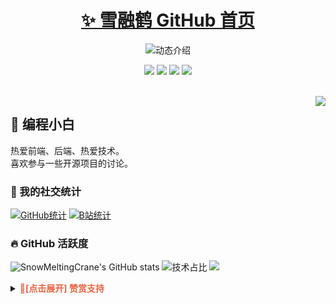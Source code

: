 <p align="center">
  <h1 align="center"><a href="https://github.com/SnowMeltingCrane">✨ 雪融鹤 GitHub 首页</a></h1>
</p>

<p align="center">
  <img src="https://readme-typing-svg.demolab.com/?lines=大家好，我是雪融鹤;欢迎来到我的 GitHub!&font=Fira%20Code&center=true&width=380&height=50&duration=4000&pause=1000" alt="动态介绍">
</p>

<p align="center">
  <img src="https://img.shields.io/static/v1?label=Program&message=Vue&color=blue"/>
  <img src="https://img.shields.io/static/v1?label=Language&message=JavaScript&color=yellow"/>
  <a href="https://space.bilibili.com/337439992"><img src="https://img.shields.io/static/v1?label=Video&message=Bilibili&color=pink"/></a>
  <a href="https://mp.weixin.qq.com/s/NfkT7BvdkNDLCcbmyl0AMg
"><img src="https://img.shields.io/static/v1?label=Blog&message=WeChat&color=green"/></a>
</p>
<br>

<img align="right" src="https://moe-counter.glitch.me/get/@:SnowMeltingCrane?theme=rule34">

## 🧸 编程小白

热爱前端、后端、热爱技术。<br>喜欢参与一些开源项目的讨论。
<br>

### 💞 我的社交统计

[![GitHub统计](https://stats.justsong.cn/api/github?username=SnowMeltingCrane&lang=zh-CN)](https://github.com/SnowMeltingCrane)
[![B站统计](https://stats.justsong.cn/api/bilibili/?id=100827230&lang=zh-CN)](https://space.bilibili.com/100827230)
<br>

### 🔥 GitHub 活跃度

![SnowMeltingCrane's GitHub stats](https://github-readme-stats.vercel.app/api?username=SnowMeltingCrane&custom_title=雪融鹤的统计数据&show_icons=true&bg_color=30,e96443,904e95&title_color=fff&text_color=fff&icon_color=fff)
![技术占比](https://github-readme-stats.vercel.app/api/top-langs/?username=SnowMeltingCrane&layout=compact&langs_count=8&custom_title=技术占比&show_icons=true&bg_color=30,e96443,904e95&title_color=fff&text_color=fff&icon_color=fff)
![](https://github-readme-activity-graph.vercel.app/graph?username=SnowMeltingCrane&theme=dracula&custom_title=雪融鹤的心电图&radius=10)
<br>

<details>
  <summary><strong style="color:#e96443;">👀[点击展开] 赞赏支持 </strong></summary>
  <img align="center" src="img/微信.jpg" alt="微信赞赏" width="30%">
  <img align="center" src="img/支付宝.jpg" alt="支付宝赞赏" width="30%">
</details>
